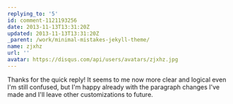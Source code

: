 ```yaml
---
replying_to: '5'
id: comment-1121193256
date: 2013-11-13T13:31:20Z
updated: 2013-11-13T13:31:20Z
_parent: /work/minimal-mistakes-jekyll-theme/
name: zjxhz
url: ''
avatar: https://disqus.com/api/users/avatars/zjxhz.jpg
---
```


Thanks for the quick reply! It seems to me now more clear and logical
even I'm still confused, but I'm happy already with the paragraph changes I've made
and I'll leave other customizations to future.
